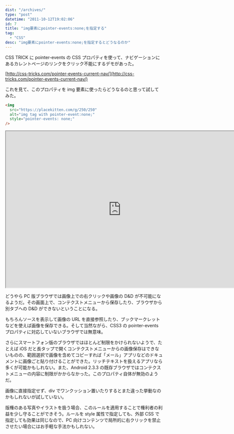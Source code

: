 ```yaml
---
dist: "/archives/"
type: "post"
datetime: "2011-10-12T19:02:06"
id: 7
title: "img要素にpointer-events:none;を指定する"
tag:
  - "CSS"
desc: "img要素にpointer-events:none;を指定するとどうなるのか"
---
```


CSS TRICK に pointer-events の CSS プロパティを使って、ナビゲーションにあるカレントページのリンクをクリック不能にするデモがあった。

[http://css-tricks.com/pointer-events-current-nav/](http://css-tricks.com/pointer-events-current-nav/)

これを見て、このプロパティを img 要素に使ったらどうなるのと思って試してみた。

```html
<img
  src="https://placekitten.com/g/250/250"
  alt="img tag with pointer-event:none;"
  style="pointer-events: none;"
/>
```

<iframe width="736" height="500" src="https://jsfiddle.net/8e3jv0Lf/embedded/result,html,css/" allowfullscreen></iframe>

どうやら PC 版ブラウザでは画像上での右クリックや画像の D&amp;D が不可能になるようだ。その画面上で、コンテクストメニューから保存したり、ブラウザから別タブへの D&amp;D ができないということになる。

もちろんソースを表示して画像の URL を直接参照したり、ブックマークレットなどを使えば画像を保存できる。そして当然ながら、CSS3 の pointer-events プロパティに対応していないブラウザでは無意味。

さらにスマートフォン版のブラウザではほとんど制限をかけられないようで、たとえば iOS だと長タップで開くコンテクストメニューからの画像保存はできないものの、範囲選択で画像を含めてコピーすれば「メール」アプリなどのドキュメントに画像ごと貼り付けることができた。リッチテキストを扱えるアプリなら多くが可能かもしれない。また、Android 2.3.3 の既存ブラウザではコンテクストメニューの内容に制限がかからなかった。このプロパティ自体が無効のようだ。

画像に直接指定せず、div でワンクッション置いたりするとまた違った挙動なのかもしれないが試していない。

版権のある写真やイラストを扱う場合、このルールを適用することで権利者の利益を少し守ることができそう。ルールを style 属性で指定しても、外部 CSS で指定しても効果は同じなので、PC 向けコンテンツで局所的に右クリックを禁止させたい場合にはお手軽な手法かもしれない。
